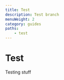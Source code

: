 ```yaml
---
title: Test
description: Test branch
menuWeight: 2
category: guides
paths:
    - test
---
```


# [](#test) Test

Testing stuff
